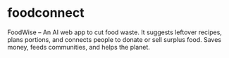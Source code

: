 # foodconnect
FoodWise – An AI web app to cut food waste. It suggests leftover recipes, plans portions, and connects people to donate or sell surplus food. Saves money, feeds communities, and helps the planet.
